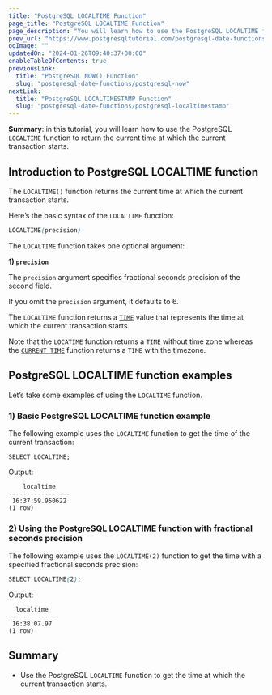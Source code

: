 ```yaml
---
title: "PostgreSQL LOCALTIME Function"
page_title: "PostgreSQL LOCALTIME Function"
page_description: "You will learn how to use the PostgreSQL LOCALTIME function to return the current time at which the current transaction starts."
prev_url: "https://www.postgresqltutorial.com/postgresql-date-functions/postgresql-localtime/"
ogImage: ""
updatedOn: "2024-01-26T09:40:37+00:00"
enableTableOfContents: true
previousLink: 
  title: "PostgreSQL NOW() Function"
  slug: "postgresql-date-functions/postgresql-now"
nextLink: 
  title: "PostgreSQL LOCALTIMESTAMP Function"
  slug: "postgresql-date-functions/postgresql-localtimestamp"
---
```





**Summary**: in this tutorial, you will learn how to use the PostgreSQL `LOCALTIME` function to return the current time at which the current transaction starts.


## Introduction to PostgreSQL LOCALTIME function

The `LOCALTIME()` function returns the current time at which the current transaction starts.

Here’s the basic syntax of the `LOCALTIME` function:


```css
LOCALTIME(precision)
```
The `LOCALTIME` function takes one optional argument:

**1\) `precision`**

The `precision` argument specifies fractional seconds precision of the second field.

If you omit the `precision` argument, it defaults to 6\.

The `LOCALTIME` function returns a [`TIME`](../postgresql-tutorial/postgresql-time) value that represents the time at which the current transaction starts.

Note that the `LOCATIME` function returns a `TIME` without time zone whereas the [`CURRENT_TIME`](postgresql-current_time) function returns a `TIME` with the timezone.


## PostgreSQL LOCALTIME function examples

Let’s take some examples of using the `LOCALTIME` function.


### 1\) Basic PostgreSQL LOCALTIME function example

The following example uses the `LOCALTIME` function to get the time of the current transaction:


```
SELECT LOCALTIME;
```
Output:


```
    localtime
-----------------
 16:37:59.950622
(1 row)

```

### 2\) Using the PostgreSQL LOCALTIME function with fractional seconds precision

The following example uses the `LOCALTIME(2)` function to get the time with a specified fractional seconds precision:


```css
SELECT LOCALTIME(2);
```
Output:


```
  localtime
-------------
 16:38:07.97
(1 row)
```

## Summary

* Use the PostgreSQL `LOCALTIME` function to get the time at which the current transaction starts.


